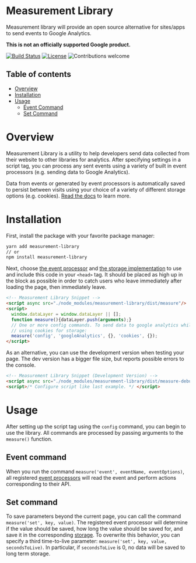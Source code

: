 # Measurement Library

Measurement library will provide an open source alternative for sites/apps to send events to Google Analytics.

**This is not an officially supported Google product.**


[![Build Status](https://travis-ci.org/googleinterns/measurement-library.svg?branch=master)](https://travis-ci.org/github/googleinterns/measurement-library/branches)
[![License](https://img.shields.io/badge/License-Apache%202.0-blue.svg)](https://opensource.org/licenses/Apache-2.0)
![Contributions welcome](https://img.shields.io/badge/contributions-welcome-orange.svg)

## Table of contents
- [Overview](#overview)
- [Installation](#installation)
- [Usage](#usage)
    - [Event Command](#event-command)
    - [Set Command](#set-command)

# Overview
Measurement Library is a utility to help developers send data collected from their website to
other libraries for analytics. After specifying settings in a script tag, you can process any
sent events using a variety of built in event processors (e.g. sending data to Google Analytics).

Data from events or generated by event processors is automatically saved to persist between visits using your choice of
a variety of different storage options (e.g. cookies). [Read the docs](https://googleinterns.github.io/measurement-library/#) to learn more.

# Installation
First, install the package with your favorite package manager:
```bash
yarn add measurement-library
// or
npm install measurement-library
```

Next, choose [the event processor](https://googleinterns.github.io/measurement-library/#EventProcessors) and 
[the storage implementation]((https://googleinterns.github.io/measurement-library/#StorageInterfaces))
to use and include this code in your `<head>` tag. It should be placed as high up in the block as possible
in order to catch users who leave immediately after loading the page, then immediately leave.
```html
<!-- Measurement Library Snippet -->
<script async src="./node_modules/measurement-library/dist/measure"/>
<script>
  window.dataLayer = window.dataLayer || [];
  function measure(){dataLayer.push(arguments);}
  // One or more config commands. To send data to google analytics while 
  // using cookies for storage:
  measure('config', 'googleAnalytics', {}, 'cookies', {});
</script>
```

[//]: # (TODO kj: Make the config command use the right settings for google analytics)

As an alternative, you can use the development version when testing your page. The dev version has a bigger file size,
but reports possible errors to the console.
```html
<!-- Measurement Library Snippet (Development Version) -->
<script async src="./node_modules/measurement-library/dist/measure-debug"/>
<script>/* Configure script like last example. */ </script>
```

# Usage
After setting up the script tag using the `config` command, you can begin to use the library. All commands
are processed by passing arguments to the `measure()` function. 


## Event command
When you run the command `measure('event', eventName, eventOptions)`, all registered
[event processors](https://googleinterns.github.io/measurement-library/#EventProcessors) will read the event and perform actions corresponding
to their API.

## Set command
To save parameters beyond the current page, you can call the command `measure('set', key, value)`.
The registered event processor will determine if the value should be saved, how long the value should
be saved for, and save it in the corresponding [storage](https://googleinterns.github.io/measurement-library/#StorageInterfaces).
To overwrite this behavior, you can specify a third time-to-live parameter:
`measure('set', key, value, secondsToLive)`. In particular, if `secondsToLive` is 0, no data will be saved to long term storage.
